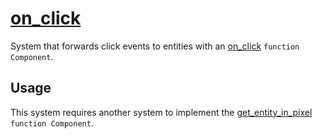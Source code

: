 # [on_click](on_click.hpp)

System that forwards click events to entities with an [on_click](../../functions/on_click.md) `function Component`.

## Usage

This system requires another system to implement the [get_entity_in_pixel](../../functions/get_entity_in_pixel.md) `function Component`.